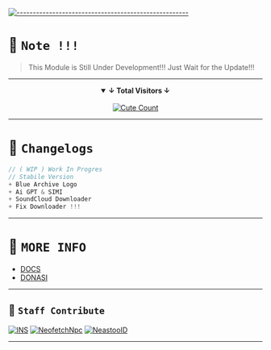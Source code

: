 [![-----------------------------------------------------](https://raw.githubusercontent.com/andreasbm/readme/master/assets/lines/colored.png)](#table-of-contents)

# 🛑 `Note !!!`
> This Module is Still Under Development!!! Just Wait for the Update!!!

---------

<details open align="center">
<summary><b>↓ Total Visitors ↓</b></summary>
<br>
<a href="https://www.instagram.com/fatih_frdaus"><img alt="Cute Count" src="https://count.getloli.com/get/@NeofetchNpc?theme=rule34"/></a>
</details>
</div>

---------

# 📍 `Changelogs`
```js
// ( WIP ) Work In Progres
// Stabile Version
+ Blue Archive Logo
+ Ai GPT & SIMI
+ SoundCloud Downloader
+ Fix Downloader !!!
```

---------

# 📍 `MORE INFO`
- [DOCS](https://github.com/NeofetchNpc/NeastooAPI/wiki/Documentation)
- [DONASI](https://saweria.co/INSDV)

---------

## 🛑 `Staff Contribute`
[![INS](https://github.com/INsITdeveloper.png?size=100)](https://github.com/INsITdeveloper)
[![NeofetchNpc](https://github.com/NeofetchNpc.png?size=100)](https://github.com/NeofetchNpc)
[![NeastooID](https://github.com/NeeasTooID.png?size=100)](https://github.com/NeeasTooID)

---------
